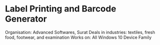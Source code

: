 # Label Printing and Barcode Generator
Organisation: Advanced Softwares, Surat
Deals in industries: textiles, fresh food, footwear, and examination
Works on: All Windows 10 Device Family


